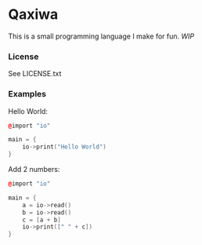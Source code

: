 # Qaxiwa
This is a small programming language I make for fun.
*WIP*

### License
See LICENSE.txt

### Examples
Hello World:
```c++
@import "io"

main = {
	io->print("Hello World")
}
```

Add 2 numbers:
```c++
@import "io"

main = {
	a = io->read()
	b = io->read()
	c = [a + b]
	io->print([" " + c])
}
```

